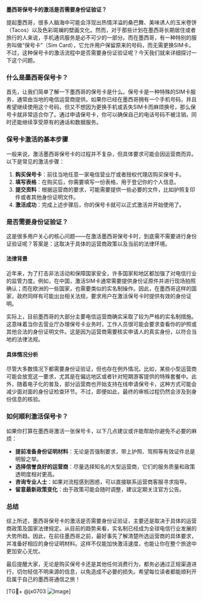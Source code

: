 **墨西哥保号卡的激活是否需要身份证验证？**

提起墨西哥，很多人脑海中可能会浮现出热情洋溢的桑巴舞、美味诱人的玉米卷饼（Tacos）以及色彩斑斓的壁画文化。然而，对于那些计划在墨西哥长期居住或者旅行的人来说，手机通讯服务是必不可少的一部分。而在墨西哥，有一种特别的服务叫做“保号卡”（Sim Card），它允许用户保留原来的号码，而无需更换SIM卡。不过，这种保号卡的激活流程中是否需要身份证验证呢？今天我们就来详细探讨一下这个问题。

### 什么是墨西哥保号卡？

首先，让我们简单了解一下墨西哥的保号卡是什么。保号卡是一种特殊的SIM卡服务，通常由当地的电信运营商提供。如果你已经在墨西哥拥有一个手机号码，并且希望继续使用这个号码，但又不想因为更换手机或丢失SIM卡而麻烦换号，那么保号卡就非常适合你了。通过申请保号卡，你可以确保自己的电话号码不被注销，同时还能继续享受原有的通话和数据服务。

### 保号卡激活的基本步骤

一般来说，激活墨西哥保号卡的过程并不复杂，但具体要求可能会因运营商而异。以下是常见的激活步骤：

1. **购买保号卡**：前往当地任意一家电信营业厅或者授权代理店购买保号卡。
2. **填写表格**：在购买后，你需要填写一份表格，用于登记你的个人信息。
3. **提交资料**：根据运营商的要求，可能需要提供一些必要的文件，比如护照复印件或者其他身份证明文件。
4. **激活成功**：完成上述步骤后，你的保号卡就可以正式激活并开始使用了。

### 是否需要身份证验证？

这是很多用户关心的核心问题——在激活墨西哥保号卡时，到底需不需要进行身份证验证呢？答案是：这取决于具体的运营商政策以及当前的法律环境。

#### 法律背景

近年来，为了打击非法活动和保障国家安全，许多国家和地区都加强了对电信行业的监管力度。例如，在中国，激活SIM卡通常需要提供身份证原件并进行现场拍照确认；而在欧洲的一些国家，也需要类似的实名制操作。因此，在墨西哥这样的国家，政府同样有可能出台相关法规，要求用户在激活保号卡时提供有效的身份证明。

实际上，目前墨西哥的大部分主要电信运营商确实采取了较为严格的实名制措施。这意味着当你去营业厅办理保号卡业务时，工作人员很可能会要求查看你的护照或其他合法的身份证明文件。这是因为运营商需要核实申请人的真实身份，以符合当地的法律法规。

#### 具体情况分析

尽管大多数情况下都需要身份证验证，但也存在例外情况。比如，某些小型运营商可能会放宽这一要求，尤其是在偏远地区或者针对短期游客提供的特殊套餐中。此外，随着电子化的普及，部分运营商也开始支持在线申请保号卡，这种方式可能会减少面对面的身份证检查环节。不过，即便如此，最终的审核过程仍然会涉及到身份信息的核验。

### 如何顺利激活保号卡？

如果你打算在墨西哥激活一张保号卡，以下几点建议或许能帮助你避免不必要的麻烦：

- **提前准备身份证明材料**：无论是否强制要求，带上护照、驾照等有效证件总是明智之举。
- **选择信誉良好的运营商**：尽量选择知名的大型运营商，它们的服务质量和政策透明度相对更高。
- **咨询专业人士**：如果对流程感到困惑，可以直接联系运营商客服寻求指导。
- **留意最新政策变化**：由于政策可能会随时调整，建议定期关注官方公告。

### 总结

综上所述，墨西哥保号卡的激活是否需要身份证验证，主要还是取决于具体的运营商政策及国家法律规定。从目前的趋势来看，实名制已经成为全球电信行业发展的大势所趋。因此，在前往墨西哥之前，最好事先了解清楚所选运营商的具体要求，并准备好相应的身份证明材料。这样不仅能加快激活速度，也能让你在整个旅途中更加安心无忧。

最后提醒大家，无论是购买保号卡还是其他任何消费行为，都务必通过正规渠道进行，切勿轻信不明来源的信息，以免造成不必要的损失。希望每位读者都能顺利开启属于自己的墨西哥通信之旅！

[TG💪+ @jx0703 ![Image](https://github.com/user-attachments/assets/dbca1d08-cadb-493c-b0ec-ad6f7a83f270)]